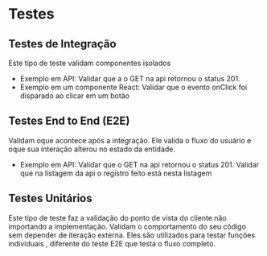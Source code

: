 # Testes

## Testes de Integração

Este tipo de teste validam componentes isolados
- Exemplo em API: 
Validar que a o GET na api retornou o status 201.
- Exemplo em um componente React:
Validar que o evento onClick foi disparado ao clicar em um botão


## Testes End to End (E2E)

Validam oque acontece após a integração. Ele valida o fluxo do usuário e oque sua interação alterou no estado da entidade.
- Exemplo em API:
Validar que o GET na api retornou o status 201.
Validar que na listagem da api o registro feito está nesta listagem

## Testes Unitários

Este tipo de teste faz a validação do ponto de vista do cliente não importando a implementação. Validam o comportamento do seu código sem depender de iteração externa. Eles são utilizados para testar funções individuais , diferente do teste E2E que testa o fluxo completo.
